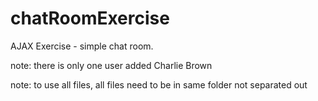 # chatRoomExercise
AJAX Exercise - simple chat room.

note: there is only one user added Charlie Brown

note: to use all files, all files need to be in same folder not separated out

